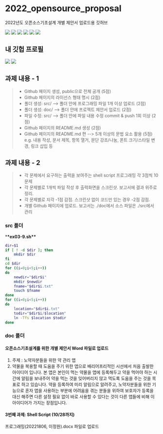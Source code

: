 # 2022_opensource_proposal

2022년도 오픈소스기초설계 개별 제안서 업로드용 깃허브

<img src="https://img.shields.io/github/issues/PKTOSE/2022_opensource_proposal"> <img src="https://img.shields.io/github/forks/PKTOSE/2022_opensource_proposal"> <img src="https://img.shields.io/github/stars/PKTOSE/2022_opensource_proposal"> <img src="https://img.shields.io/github/license/PKTOSE/2022_opensource_proposal"> <img src="https://img.shields.io/badge/Python-3776AB?style=flat&logo=Python&logoColor=white"/> <img src="https://img.shields.io/badge/opensource-%EC%98%A4%ED%94%88%EC%86%8C%EC%8A%A4%EA%B8%B0%EC%B4%88%EC%84%A4%EA%B3%84__%EA%B0%9C%EB%B3%84%EC%A0%9C%EC%95%88%EC%84%9C-brightgreen">

## 내 깃헙 프로필

<img src="https://github-readme-stats.vercel.app/api/top-langs/?username=PKTOSE&layout=compact"> <img src="https://github-readme-stats.vercel.app/api?username=PKTOSE&show_icons=true">

## 과제 내용 - 1

> - Github 페이지 생성, public으로 전체 공개 (5점)
> - Github 페이지의 라이선스 형태 명시 (2점)
> - 폴더 생성: src/ --> 폴더 안에 프로그래밍 파일 1개 이상 업로드 (2점)
> - 폴더 생성: doc/ --> 폴더 안에 프로젝트 제안서 업로드 (2점)
> - 파일 수정: src/ --> 폴더 안에 파일 내용 수정 commit & push 1회 이상 (2점)
> - Github 페이지의 README.md 생성 (2점)
> - Github 페이지의 README.md 편 --> 5개 이상의 문법 요소 활용 (5점)
>   e.g. 내용 작성, 문서 제목, 항목 열거, 문단 강조/나눔, 폰트 크기/스타일 변경, 링크 삽입 등

## 과제 내용 - 2

> - 각 문제에서 요구하는 출력을 보여주는 shell script 프로그래밍 각 3점씩 10문제
> - 각 문제별로 1개씩 파일 작성 후 출력화면을 스크린샷. 보고서에 결과 위주로 정리.
> - 각 문제별로 지각 -1점 감점. 스크린샷 없이 코드만 있는 경우 -2점 감점.
> - 개별 Github 페이지에 업로드. 보고서는 ./doc에서 소스 파일은 ./src에서 관리

### **src** 폴더

\***\*ex03-9.sh\*\***

```sh
dir=$1
if [ ! -d $dir ]; then
    mkdir $dir
fi
cd $dir
for ((i=0;i<5;i++))
do
	newdir="$dir$i"
	mkdir $newdir
	fname="$dir$i.txt"
	touch $fname
done
for ((i=0;i<5;i++))
do
	location="$dir$i.txt"
	todir="$dir$i/$location"
	ln -Tfs $location $todir
done
```

### doc 폴더

#### 오픈소스기초설계를 위한 개별 제안서 **Word 파일**로 업로드

1. 주제 : 노약자분들을 위한 약 관리 앱
2. 약물을 복용할 때 도움을 주기 위한 앱으로 배리어프리적인 시선에서 처음 출발한 아이디어 입니다. 본 앱은 본인이 먹는 약물을 앱에 등록해두고 약을 먹어야 하는 시간에 알림을 보내주어 약을 먹는 것을 잊어버리지 않고 먹도록 도움을 주는 것을 목표로 하고 있습니다. 약을 등록하여 미리 알림으로 알려주고, 노약자분들을 위한 기능으로 혼자 앱을 사용하는 부분에 어려움을 겪는 분들을 위하여 보호자가 등록을 대신 해주면 다른 설정 필요 없이 바로 사용할 수 있다는 것이 다른 앱들에 비해 이 아이디어가 가지는 장점입니다.

#### 3번째 과제: Shell Script (10/28까지)

프로그래밍(20221806, 이정원).docx 파일로 업로드
